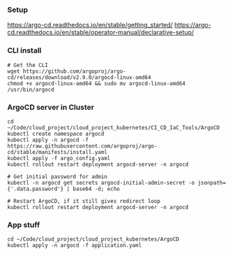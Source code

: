 ### Setup
https://argo-cd.readthedocs.io/en/stable/getting_started/
https://argo-cd.readthedocs.io/en/stable/operator-manual/declarative-setup/


### CLI install
```
# Get the CLI
wget https://github.com/argoproj/argo-cd/releases/download/v2.9.0/argocd-linux-amd64
chmod +x argocd-linux-amd64 && sudo mv argocd-linux-amd64 /usr/bin/argocd
```

### ArgoCD server in Cluster
```
cd ~/Code/cloud_project/cloud_project_kubernetes/CI_CD_IaC_Tools/ArgoCD
kubectl create namespace argocd
kubectl apply -n argocd -f https://raw.githubusercontent.com/argoproj/argo-cd/stable/manifests/install.yaml
kubectl apply -f argo_config.yaml
kubectl rollout restart deployment argocd-server -n argocd

# Get initial password for admin
kubectl -n argocd get secrets argocd-initial-admin-secret -o jsonpath={'.data.password'} | base64 -d; echo

# Restart ArgoCD, if it still gives redirect loop
kubectl rollout restart deployment argocd-server -n argocd
```

### App stuff
```
cd ~/Code/cloud_project/cloud_project_kubernetes/ArgoCD
kubectl apply -n argocd -f application.yaml
```
